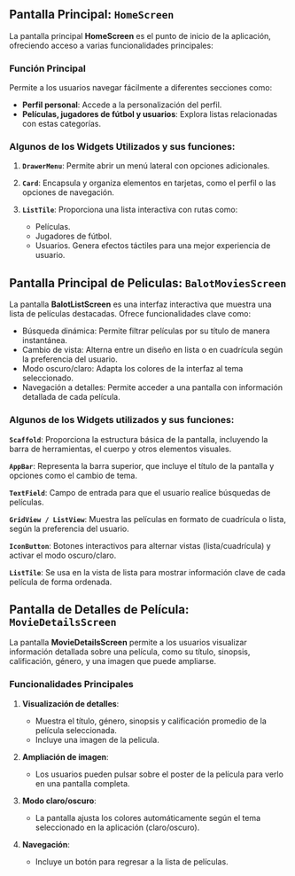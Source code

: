

## Pantalla Principal: `HomeScreen`

La pantalla principal **HomeScreen** es el punto de inicio de la aplicación, ofreciendo acceso a varias funcionalidades principales:

### Función Principal
Permite a los usuarios navegar fácilmente a diferentes secciones como:
- **Perfil personal**: Accede a la personalización del perfil.
- **Películas, jugadores de fútbol y usuarios**: Explora listas relacionadas con estas categorías.

### Algunos de los Widgets Utilizados y sus funciones:

1. **`DrawerMenu`**: Permite abrir un menú lateral con opciones adicionales.

2. **`Card`**: Encapsula y organiza elementos en tarjetas, como el perfil o las opciones de navegación.

3. **`ListTile`**: Proporciona una lista interactiva con rutas como:
     - Películas.
     - Jugadores de fútbol.
     - Usuarios.
      Genera efectos táctiles para una mejor experiencia de usuario.

## Pantalla Principal de Peliculas: `BalotMoviesScreen`
La pantalla **BalotListScreen** es una interfaz interactiva que muestra una lista de películas destacadas. Ofrece funcionalidades clave como:

- Búsqueda dinámica: Permite filtrar películas por su título de manera instantánea.
- Cambio de vista: Alterna entre un diseño en lista o en cuadrícula según la preferencia del usuario.
- Modo oscuro/claro: Adapta los colores de la interfaz al tema seleccionado.
- Navegación a detalles: Permite acceder a una pantalla con información detallada de cada película.

### Algunos de los Widgets utilizados y sus funciones:
**`Scaffold`**: Proporciona la estructura básica de la pantalla, incluyendo la barra de herramientas, el cuerpo y otros elementos visuales.

**`AppBar`**: Representa la barra superior, que incluye el título de la pantalla y opciones como el cambio de tema.

**`TextField`**: Campo de entrada para que el usuario realice búsquedas de películas.

**`GridView / ListView`**: Muestra las películas en formato de cuadrícula o lista, según la preferencia del usuario.

**`IconButton`**: Botones interactivos para alternar vistas (lista/cuadrícula) y activar el modo oscuro/claro.

**`ListTile`**: Se usa en la vista de lista para mostrar información clave de cada película de forma ordenada.

## Pantalla de Detalles de Película: `MovieDetailsScreen`

La pantalla **MovieDetailsScreen** permite a los usuarios visualizar información detallada sobre una película, como su título, sinopsis, calificación, género, y una imagen que puede ampliarse.

### Funcionalidades Principales
1. **Visualización de detalles**:
   - Muestra el título, género, sinopsis y calificación promedio de la película seleccionada.
   - Incluye una imagen de la pelicula.

2. **Ampliación de imagen**:
   - Los usuarios pueden pulsar sobre el poster de la película para verlo en una pantalla completa.

3. **Modo claro/oscuro**:
   - La pantalla ajusta los colores automáticamente según el tema seleccionado en la aplicación (claro/oscuro).

4. **Navegación**:
   - Incluye un botón para regresar a la lista de películas.

